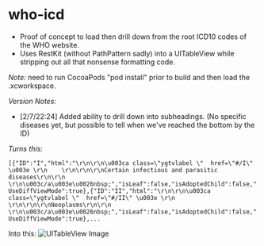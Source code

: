 who-icd
=======

- Proof of concept to load then drill down from the root ICD10 codes of the WHO website. 
- Uses RestKit (without PathPattern sadly) into a UITableView while stripping out all that nonsense formatting code.

*Note:* need to run CocoaPods "pod install" prior to build and then load the .xcworkspace.

*Version Notes:*
- [2/7/22:24] Added ability to drill down into subheadings. (No specific diseases yet, but possible to tell when we've reached the bottom by the ID)

*Turns this:*

```[{"ID":"I","html":"\r\n\r\n\u003ca class=\"ygtvlabel \"  href=\"#/I\" \u003e \r\n    \r\n\r\n\r\nCertain infectious and parasitic diseases\r\n\r\n  \r\n\u003c/a\u003e\u0026nbsp;","isLeaf":false,"isAdoptedChild":false,"UseDiffViewMode":true},{"ID":"II","html":"\r\n\r\n\u003ca class=\"ygtvlabel \"  href=\"#/II\" \u003e \r\n    \r\n\r\n\r\nNeoplasms\r\n\r\n    \r\n\u003c/a\u003e\u0026nbsp;","isLeaf":false,"isAdoptedChild":false,"UseDiffViewMode":true},...```

Into this:
  ![UITableView Image](README/icdTableView.png)
